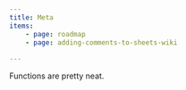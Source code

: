 ```yaml
---
title: Meta
items:
    - page: roadmap
    - page: adding-comments-to-sheets-wiki
    
---
```


Functions are pretty neat.